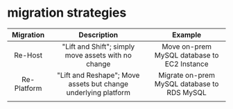 # migration strategies

| Migration | Description | Example |
|:----------------------:|:--------------------:|:-----------------:|
| Re-Host | "Lift and Shift"; simply move assets with no change | Move on-prem MySQL database to EC2 Instance |
| Re-Platform | "Lift and Reshape"; Move assets but change underlying platform | Migrate on-prem MySQL database to RDS MySQL |
||||